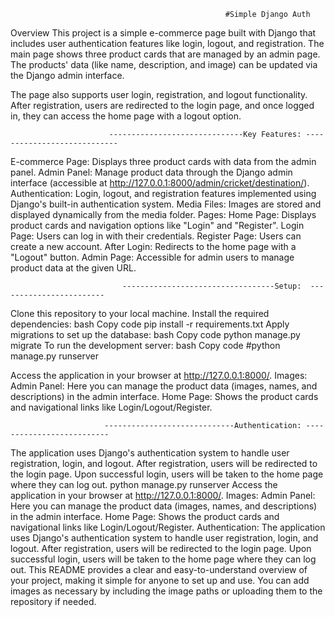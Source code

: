                                                     #Simple Django Auth
                                                                                                    
Overview
This project is a simple e-commerce page built with Django that includes user authentication features like login, logout, and registration. The main page shows three product cards that are managed by an admin page. The products' data (like name, description, and image) can be updated via the Django admin interface.

The page also supports user login, registration, and logout functionality. After registration, users are redirected to the login page, and once logged in, they can access the home page with a logout option.

                          ------------------------------Key Features: ----------------------------
E-commerce Page: Displays three product cards with data from the  admin panel.
Admin Panel: Manage product data through the Django admin interface (accessible at http://127.0.0.1:8000/admin/cricket/destination/).
Authentication: Login, logout, and registration features implemented using Django's built-in authentication system.
Media Files: Images are stored and displayed dynamically from the media folder.
Pages:
Home Page: Displays product cards and navigation options like "Login" and "Register".
Login Page: Users can log in with their credentials.
Register Page: Users can create a new account.
After Login: Redirects to the home page with a "Logout" button.
Admin Page: Accessible for admin users to manage product data at the given URL.


                             ----------------------------------Setup:  ------------------------
Clone this repository to your local machine.
Install the required dependencies:
bash
Copy code
pip install -r requirements.txt
Apply migrations to set up the database:
bash
Copy code
python manage.py migrate
To run the development server:
bash
Copy code
#python manage.py runserver


Access the application in your browser at http://127.0.0.1:8000/.
Images:
Admin Panel: Here you can manage the product data (images, names, and descriptions) in the admin interface.
Home Page: Shows the product cards and navigational links like Login/Logout/Register.

                         -----------------------------Authentication: --------------------------
The application uses Django's authentication system to handle user registration, login, and logout.
After registration, users will be redirected to the login page.
Upon successful login, users will be taken to the home page where they can log out.
python manage.py runserver
Access the application in your browser at http://127.0.0.1:8000/.
Images:
Admin Panel: Here you can manage the product data (images, names, and descriptions) in the admin interface.
Home Page: Shows the product cards and navigational links like Login/Logout/Register.
Authentication:
The application uses Django's authentication system to handle user registration, login, and logout.
After registration, users will be redirected to the login page.
Upon successful login, users will be taken to the home page where they can log out.
This README provides a clear and easy-to-understand overview of your project, making it simple for anyone to set up and use. You can add images as necessary by including the image paths or uploading them to the repository if needed.








